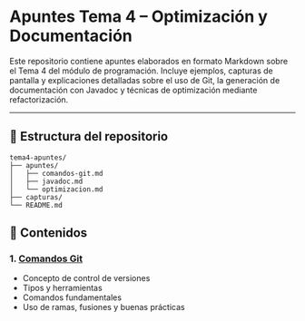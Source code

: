 # Apuntes Tema 4 – Optimización y Documentación

Este repositorio contiene apuntes elaborados en formato Markdown sobre el Tema 4 del módulo de programación. Incluye ejemplos, capturas de pantalla y explicaciones detalladas sobre el uso de Git, la generación de documentación con Javadoc y técnicas de optimización mediante refactorización.

---

## 📂 Estructura del repositorio

```text
tema4-apuntes/
├── apuntes/
│   ├── comandos-git.md
│   ├── javadoc.md
│   └── optimizacion.md
├── capturas/
└── README.md
```

## 🧾 Contenidos

### 1. [Comandos Git](apuntes/comandos-git.md)
- Concepto de control de versiones
- Tipos y herramientas
- Comandos fundamentales
- Uso de ramas, fusiones y buenas prácticas
